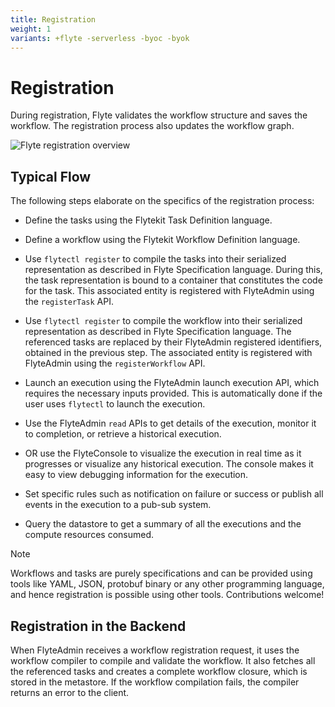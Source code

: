 ```yaml
---
title: Registration
weight: 1
variants: +flyte -serverless -byoc -byok
---
```


# Registration

During registration, Flyte validates the workflow structure and saves the workflow. The registration process also updates the workflow graph.

![Flyte registration overview](/_static/images/architecture/registration/flyte-registration-overview.svg)

## Typical Flow

The following steps elaborate on the specifics of the registration process:

* Define the tasks using the Flytekit Task Definition language.

* Define a workflow using the Flytekit Workflow Definition language.

* Use `flytectl register` to compile the tasks into their serialized representation as described in Flyte Specification language.
  During this, the task representation is bound to a container that constitutes the code for the task.
  This associated entity is registered with FlyteAdmin using the `registerTask` API.

* Use `flytectl register` to compile the workflow into their serialized representation as described in Flyte Specification language.
  The referenced tasks are replaced by their FlyteAdmin registered identifiers, obtained in the previous step.
  The associated entity is registered with FlyteAdmin using the `registerWorkflow` API.

* Launch an execution using the FlyteAdmin launch execution API, which requires the necessary inputs provided.
  This is automatically done if the user uses `flytectl` to launch the execution.

* Use the FlyteAdmin `read` APIs to get details of the execution, monitor it to completion, or retrieve a historical execution.

* OR use the FlyteConsole to visualize the execution in real time as it progresses or visualize any historical execution.
  The console makes it easy to view debugging information for the execution.

* Set specific rules such as notification on failure or success or publish all events in the execution to a pub-sub system.

* Query the datastore to get a summary of all the executions and the compute resources consumed.

> [!NOTE]
>
> Workflows and tasks are purely specifications and can be provided using tools like YAML, JSON,
> protobuf binary or any other programming language, and hence registration is possible using other tools.
> Contributions welcome!

## Registration in the Backend

When FlyteAdmin receives a workflow registration request, it uses the workflow compiler to compile and validate the workflow.
It also fetches all the referenced tasks and creates a complete workflow closure, which is stored in the metastore.
If the workflow compilation fails, the compiler returns an error to the client.
